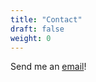 ```yaml
---
title: "Contact"
draft: false
weight: 0
---
```


Send me an [email](mailto:s.grasso@dr-i.tech)!




